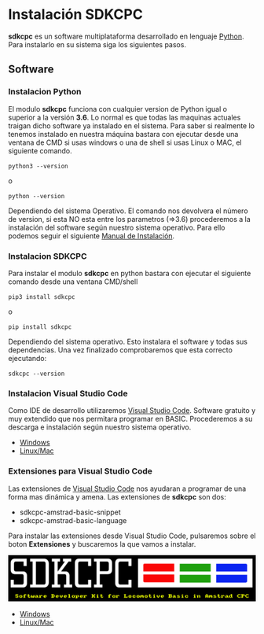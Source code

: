 # Instalación SDKCPC

**sdkcpc** es un software multiplataforma desarrollado en lenguaje [Python](https://www.python.org/downloads/). Para instalarlo en su sistema siga los siguientes pasos.

## Software

### Instalacion Python

El modulo **sdkcpc** funciona con cualquier version de Python igual o superior a la versión **3.6**. Lo normal es que todas las maquinas actuales traigan dicho software ya instalado en el sistema. Para saber si realmente lo tenemos instalado en nuestra máquina bastara con ejecutar desde una ventana de CMD si usas windows o una de shell si usas Linux o MAC, el siguiente comando.

```shell
python3 --version
```
o

```shell
python --version
```

Dependiendo del sistema Operativo.
El comando nos devolvera el número de version, si esta NO esta entre los parametros (=>3.6) procederemos a la instalación del software según nuestro sistema operativo. Para ello podemos seguir el siguiente [Manual de Instalación](https://tutorial.djangogirls.org/es/python_installation/).

### Instalacion SDKCPC

Para instalar el modulo **sdkcpc** en python bastara con ejecutar el siguiente comando desde una ventana CMD/shell 

```
pip3 install sdkcpc
```

o

```
pip install sdkcpc
```

Dependiendo del sistema operativo. Esto instalara el software y todas sus dependencias. Una vez finalizado comprobaremos que esta correcto ejecutando:

```shell
sdkcpc --version
```

### Instalacion Visual Studio Code

Como IDE de desarrollo utilizaremos [Visual Studio Code](https://code.visualstudio.com/download). Software gratuito y muy extendido que nos permitara programar en BASIC. Procederemos a su descarga e instalación según nuestro sistema operativo.

* [Windows](https://www.mclibre.org/consultar/informatica/lecciones/vsc-instalacion.html)
* [Linux/Mac](https://www.jccsystem.com/blog/visual-studio-code/)

### Extensiones para Visual Studio Code

Las extensiones de [Visual Studio Code](https://code.visualstudio.com/download) nos ayudaran a programar de una forma mas dinámica y amena. Las extensiones de **sdkcpc** son dos:

- sdkcpc-amstrad-basic-snippet
- sdkcpc-amstrad-basic-language

Para instalar las extensiones desde Visual Studio Code, pulsaremos sobre el boton **Extensiones** y buscaremos la que vamos a instalar.

![image](assets/extension.png)


* [Windows](https://www.mclibre.org/consultar/informatica/lecciones/vsc-instalacion.html)
* [Linux/Mac](https://www.jccsystem.com/blog/visual-studio-code/)

